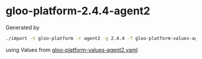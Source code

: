 # gloo-platform-2.4.4-agent2

Generated by

```bash
./import -t gloo-platform -r agent2 -g 2.4.4 -f gloo-platform-values-agent2.yaml
```

using Values from [gloo-platform-values-agent2.yaml]()
